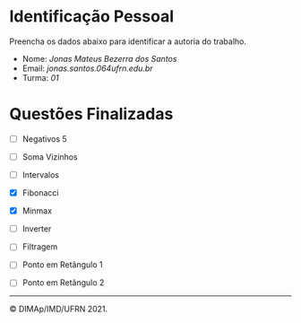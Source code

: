 ﻿# Identificação Pessoal

Preencha os dados abaixo para identificar a autoria do trabalho.

- Nome: *Jonas Mateus Bezerra dos Santos*
- Email: *jonas.santos.064ufrn.edu.br*
- Turma: *01*

# Questões Finalizadas

- [ ] Negativos 5
- [ ] Soma Vizinhos
- [ ] Intervalos
- [x] Fibonacci
- [x] Minmax
- [ ] Inverter
- [ ] Filtragem
- [ ] Ponto em Retângulo 1
- [ ] Ponto em Retângulo 2


--------
&copy; DIMAp/IMD/UFRN 2021.
